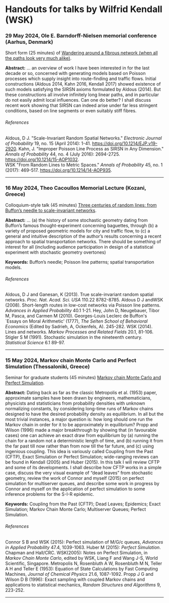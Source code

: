  

# Handouts for talks by Wilfrid Kendall (WSK)

### 29 May 2024, Ole E. Barndorff-Nielsen memorial conference (Aarhus, Denmark)

Short form (25 minutes) of [Wandering around a fibrous network (when all the paths look very much alike)](https://wilfridskendall.github.io/talks/Short-Fibre-SIRSN-talk-2024/Short-Fibre-SIRSN-talk-handout.pdf).

**Abstract:** ... an overview of work I have been interested in for the last decade or so, concerned with generating models based on Poisson processes which supply insight into route-finding and traffic flows. Initial constructions (Aldous 2014, Kahn 2016, Kendall 2017) showed existence of such models satisfying the SIRSN axioms formulated by Aldous (2014). But these constructions all involve infinitely long linear paths, and in particular do not easily admit local influences. Can one do better? I shall discuss recent work showing that SIRSN can indeed arise under far less stringent conditions, based on line segments or even suitably stiff fibres.

###### References

Aldous, D J. "Scale-Invariant Random Spatial Networks." *Electronic Journal of Probability* 19, no. 15 (April 2014): 1-41. https://doi.org/10.1214/EJP.v19-2920.
Kahn, J. "Improper Poisson Line Process as SIRSN in Any Dimension." *Annals of Probability* 44, no. 4 (July 2016): 2694-2725. https://doi.org/10.1214/15-AOP1032.  
WSK "From Random Lines to Metric Spaces." *Annals of Probability* 45, no. 1 (2017): 469-517. https://doi.org/10.1214/14-AOP935.

------

### 16 May 2024, Theo Cacoullos Memorial Lecture (Kozani, Greece)

Colloquium-style talk (45 minutes) [Three centuries of random lines: from Buffon’s needle to scale-invariant networks](https://wilfridskendall.github.io/talks/Kozani-Cacoullos-2024/Kozani-Cacoullos-2024-handout.pdf).

**Abstract:** ... (a) the history of some stochastic geometry  dating from Buffon’s famous thought-experiment concerning baguettes,  through (b) a variety of proposed geometric models for city and traffic  flow, to (c) a general and intuitive description of the author’s results concerning a recent approach to spatial transportation networks. There  should be something of interest for all (including audience  participation in design of a statistical experiment with stochastic  geometry overtones)

**Keywords:** Buffon’s needle; Poisson line patterns; spatial transportation models.

###### References

Aldous, D J and Ganesan, K (2013). True scale-invariant random spatial networks. *Proc. Nat. Acad. Sci. USA* 110.22 8782-8785.
Aldous D J andWSK (2008). Short-length routes in low-cost networks via Poisson line patterns. *Advances in Applied Probability* 40.1 1-21.
Hey, John D, Neugebauer, Tibor M, Pasca, and Carmen M (2010). Georges-Louis Leclerc de Buffon's `Essays on Moral Arithmetic' (1777), *The Selten School of Behavioral Economics* (Edited by Sadrieh, A, Ockenfels, A). 245-282.
WSK (2014). Lines and networks. *Markov Processes and Related Fields* 20.1, 81-106.
Stigler S M (1991). Stochastic simulation in the nineteenth century. *Statistical Science* 6.1 89-97.

------

### 15 May 2024, Markov chain Monte Carlo and Perfect Simulation (Thessaloniki, Greece)

Seminar for graduate students (45 minutes) [Markov chain Monte Carlo and Perfect Simulation](https://wilfridskendall.github.io/talks/Thessaloniki-2024/Thessaloniki-2024-handout.pdf).

**Abstract:** Dating back as far as the classic Metropolis et al.  (1953) paper,  approximate samples  have been drawn by engineers, mathematicians,  physicists and statisticians from probability densities with unknown  normalizing constants, by considering long-time runs of Markov chains  designed to have the desired probability density as equilibrium. In all  but the most trivial instances, a major question is: how long should one run the Markov chain in order for it to be approximately in  equilibrium? Propp and Wilson (1996) made a major breakthrough by  showing that (in favourable cases) one can achieve an exact draw from  equilibrium by (a) running the chain for a random not a deterministic  length of time, and (b) running it from the far past till now rather  than from now till the far future, and (c) using ingenious coupling.  This idea is variously called Coupling from the Past (CFTP), Exact  Simulation or Perfect Simulation; wide-ranging reviews can be found in  Kendall (2005) and Huber (2015). In this talk I will review CFTP and  some of its developments. I shall describe how CFTP works in a simple  case, discuss the very visual example of “dead leaves” from stochastic  geometry, review the work of Connor and myself (2015) on perfect  simulation for multiserver queues, and describe some work in progress by Connor and myself on the application of perfect simulation to some  inference problems for the S-I-R epidemic.

**Keywords:** Coupling from the Past (CFTP); Dead  Leaves; Epidemics; Exact Simulation; Markov Chain Monte Carlo;  Multiserver Queues; Perfect Simulation.

###### References

Connor S B and WSK (2015): Perfect simulation of M/G/c queues, *Advances in Applied Probability* 47.4, 1039-1063.
Huber M (2015): *Perfect Simulation*. Chapman and Hall/CRC.
WSK(2005): Notes on Perfect Simulation, in *Markov Chain Monte Carlo*, edited by WSK, Liang F and Wang J-S, World Scientific, Singapore.
Metropolis N, Rosenbluth A W, Rosenbluth M N, Teller A H and Teller E (1953): Equation of State Calculations by Fast Computing Machines, *Journal of Chemical Physics* 21.6, 1087-1092.
Propp J G and Wilson D B (1996): Exact sampling with coupled Markov chains and applications to statistical mechanics, *Random Structures and Algorithms* 9, 223-252.

------

